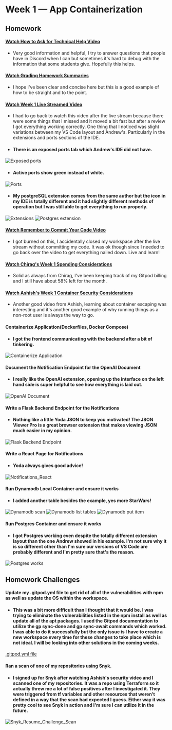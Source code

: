 # Week 1 — App Containerization

## Homework

#### [Watch How to Ask for Technical Help Video](https://www.youtube.com/watch?v=tDPqmwKMP7Y&list=PLBfufR7vyJJ7k25byhRXJldB5AiwgNnWv&index=29)
* Very good information and helpful, I try to answer questions that people have in Discord when I can but sometimes it's hard to debug with the information that some students give. Hopefully this helps.

#### [Watch Grading Homework Summaries](https://www.youtube.com/watch?v=FKAScachFgk&list=PLBfufR7vyJJ7k25byhRXJldB5AiwgNnWv&index=25)
* I hope I've been clear and concise here but this is a good example of how to be straight and to the point.

#### [Watch Week 1 Live Streamed Video](https://www.youtube.com/watch?v=zJnNe5Nv4tE&list=PLBfufR7vyJJ7k25byhRXJldB5AiwgNnWv&index=22)
* I had to go back to watch this video after the live stream because there were some things that I missed and it moved a bit fast but after a review I got everything working correctly. One thing that I noticed was slight variations between my VS Code layout and Andrew's. Particularly in the extensions and ports sections of the IDE.
* #### There is an exposed ports tab which Andrew's IDE did not have.
![Exposed ports](assets/Exposed_ports.png) 
* #### Active ports show green instead of white.
![Ports](assets/Ports.png)
* #### My postgreSQL extension comes from the same author but the icon in my IDE is totally different and it had slightly different methods of operation but I was still able to get everything to run properly.
![Extensions](assets/Extensions.png)
![Postgres extension](assets/Postgres_extension.png)

#### [Watch Remember to Commit Your Code Video](https://www.youtube.com/watch?v=b-idMgFFcpg&list=PLBfufR7vyJJ7k25byhRXJldB5AiwgNnWv&index=23)
* I got burned on this, I accidentally closed my workspace after the live stream without committing my code. It was ok though since I needed to go back over the video to get everything nailed down. Live and learn!

#### [Watch Chirag's Week 1 Spending Considerations](https://www.youtube.com/watch?v=OAMHu1NiYoI&list=PLBfufR7vyJJ7k25byhRXJldB5AiwgNnWv&index=24)
* Solid as always from Chirag, I've been keeping track of my Gitpod billing and I still have about 58% left for the month.

#### [Watch Ashish's Week 1 Container Security Considerations](https://www.youtube.com/watch?v=OjZz4D0B-cA&list=PLBfufR7vyJJ7k25byhRXJldB5AiwgNnWv&index=25)
* Another good video from Ashish, learning about container escaping was interesting and it's another good example of why running things as a non-root user is always the way to go.

#### Containerize Application(Dockerfiles, Docker Compose)
* #### I got the frontend communicating with the backend after a bit of tinkering.
![Containerize Application](assets/Cruddur_home_activities.png)

#### Document the Notification Endpoint for the OpenAI Document
* #### I really like the OpenAI extension, opening up the interface on the left hand side is super helpful to see how everything is laid out.
![OpenAI Document](assets/Notifications_Open_API.png)

#### Write a Flask Backend Endpoint for the Notifications
* #### Nothing like a little Yoda JSON to keep you motivated! The JSON Viewer Pro is a great browser extension that makes viewing JSON much easier in my opinion.
![Flask Backend Endpoint](assets/Flask_backend_notifications.png)

#### Write a React Page for Notifications
* #### Yoda always gives good advice!
![Notifications_React](assets/Notifications.png)
 
#### Run Dynamodb Local Container and ensure it works
* #### I added another table besides the example, yes more StarWars!
![Dynamodb scan](assets/Dynamodb_Table_scan.png)
![Dynamodb list tables](assets/Dynamodb_list_tables.png)
![Dynamodb put item](assets/StarWars_dynamodb_put_item.png)

#### Run Postgres Container and ensure it works
* #### I got Postgres working even despite the totally different extension layout than the one Andrew showed in his example. I'm not sure why it is so different other than I'm sure our versions of VS Code are probably different and I'm pretty sure that's the reason.
![Postgres works](assets/Postgres_works.png)

## Homework Challenges

#### Update my .gitpod.yml file to get rid of all of the vulnerabilities with npm as well as update the OS within the workspace.
* #### This was a bit more difficult than I thought that it would be. I was trying to eliminate the vulnerabilities listed in the npm install as well as update all of the apt packages. I used the Gitpod documentation to utilize the gp sync-done and gp sync-await commands which worked. I was able to do it successfully but the only issue is I have to create a new workspace every time for these changes to take place which is not ideal. I will be looking into other solutions in the coming weeks.
[.gitpod.yml file](https://github.com/jamesoundb/aws-bootcamp-cruddur-2023/blob/main/.gitpod.yml)

#### Ran a scan of one of my repositories using Snyk.
* #### I signed up for Snyk after watching Ashish's security video and I scanned one of my repositories. It was a repo using Terraform so it actually threw me a lot of false positives after I investigated it. They were triggered from tf variables and other resources that weren't defined in a way that the scan had expected I guess. Either way it was pretty cool to see Snyk in action and I'm sure I can utilize it in the future.
![Snyk_Resume_Challenge_Scan](assets/Snyk_Resume_Challenge_Scan.png)
